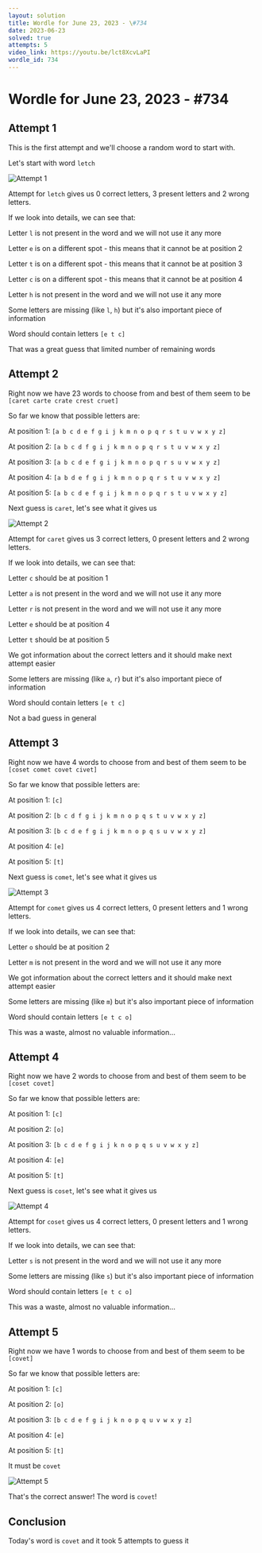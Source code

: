 ```yaml
---
layout: solution
title: Wordle for June 23, 2023 - \#734
date: 2023-06-23
solved: true
attempts: 5
video_link: https://youtu.be/lct8XcvLaPI
wordle_id: 734
---
```


# Wordle for June 23, 2023 - \#734

## Attempt 1

This is the first attempt and we'll choose a random word to start with.

Let's start with word `letch`

![Attempt 1](2023-06-23/attempt-1.png)

Attempt for `letch` gives us 0 correct letters, 3 present letters and 2 wrong letters.

If we look into details, we can see that:

Letter `l` is not present in the word and we will not use it any more

Letter `e` is on a different spot - this means that it cannot be at position 2

Letter `t` is on a different spot - this means that it cannot be at position 3

Letter `c` is on a different spot - this means that it cannot be at position 4

Letter `h` is not present in the word and we will not use it any more

Some letters are missing (like `l`, `h`) but it's also important piece of information

Word should contain letters `[e t c]`

That was a great guess that limited number of remaining words



## Attempt 2

Right now we have 23 words to choose from and best of them seem to be `[caret carte crate crest cruet]`

So far we know that possible letters are:

At position 1: `[a b c d e f g i j k m n o p q r s t u v w x y z]`

At position 2: `[a b c d f g i j k m n o p q r s t u v w x y z]`

At position 3: `[a b c d e f g i j k m n o p q r s u v w x y z]`

At position 4: `[a b d e f g i j k m n o p q r s t u v w x y z]`

At position 5: `[a b c d e f g i j k m n o p q r s t u v w x y z]`

Next guess is `caret`, let's see what it gives us

![Attempt 2](2023-06-23/attempt-2.png)

Attempt for `caret` gives us 3 correct letters, 0 present letters and 2 wrong letters.

If we look into details, we can see that:

Letter `c` should be at position 1

Letter `a` is not present in the word and we will not use it any more

Letter `r` is not present in the word and we will not use it any more

Letter `e` should be at position 4

Letter `t` should be at position 5

We got information about the correct letters and it should make next attempt easier

Some letters are missing (like `a`, `r`) but it's also important piece of information

Word should contain letters `[e t c]`

Not a bad guess in general



## Attempt 3

Right now we have 4 words to choose from and best of them seem to be `[coset comet covet civet]`

So far we know that possible letters are:

At position 1: `[c]`

At position 2: `[b c d f g i j k m n o p q s t u v w x y z]`

At position 3: `[b c d e f g i j k m n o p q s u v w x y z]`

At position 4: `[e]`

At position 5: `[t]`

Next guess is `comet`, let's see what it gives us

![Attempt 3](2023-06-23/attempt-3.png)

Attempt for `comet` gives us 4 correct letters, 0 present letters and 1 wrong letters.

If we look into details, we can see that:

Letter `o` should be at position 2

Letter `m` is not present in the word and we will not use it any more

We got information about the correct letters and it should make next attempt easier

Some letters are missing (like `m`) but it's also important piece of information

Word should contain letters `[e t c o]`

This was a waste, almost no valuable information...



## Attempt 4

Right now we have 2 words to choose from and best of them seem to be `[coset covet]`

So far we know that possible letters are:

At position 1: `[c]`

At position 2: `[o]`

At position 3: `[b c d e f g i j k n o p q s u v w x y z]`

At position 4: `[e]`

At position 5: `[t]`

Next guess is `coset`, let's see what it gives us

![Attempt 4](2023-06-23/attempt-4.png)

Attempt for `coset` gives us 4 correct letters, 0 present letters and 1 wrong letters.

If we look into details, we can see that:

Letter `s` is not present in the word and we will not use it any more

Some letters are missing (like `s`) but it's also important piece of information

Word should contain letters `[e t c o]`

This was a waste, almost no valuable information...



## Attempt 5

Right now we have 1 words to choose from and best of them seem to be `[covet]`

So far we know that possible letters are:

At position 1: `[c]`

At position 2: `[o]`

At position 3: `[b c d e f g i j k n o p q u v w x y z]`

At position 4: `[e]`

At position 5: `[t]`

It must be `covet`

![Attempt 5](2023-06-23/attempt-5.png)

That's the correct answer! The word is `covet`!

## Conclusion

Today's word is `covet` and it took 5 attempts to guess it

